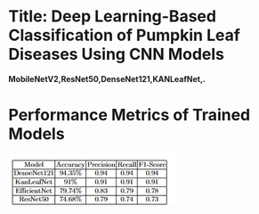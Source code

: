 # Title: Deep Learning-Based Classification of Pumpkin Leaf Diseases Using CNN Models
**MobileNetV2,ResNet50,DenseNet121,KANLeafNet,.**

# Performance Metrics of Trained Models
![image](https://github.com/J0yBiswas/CSE-366-3---2021-2-60-019/blob/c035d525e25478eacfa2f19e44531abc62646695/Project/proj.png?raw=true)


